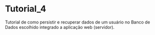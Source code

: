 # Tutorial_4
Tutorial de como persistir e recuperar dados de um usuário no Banco de Dados escolhido integrado a aplicação web (servidor).
